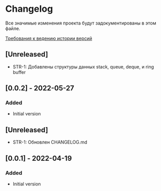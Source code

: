 # Changelog

Все значимые изменения проекта будут задокументированы в этом файле.

[Требования к ведению истории версий](https://cf.avito.ru/display/ARCH/Changelog)

## [Unreleased]

- STR-1: Добавлены структуры данных stack, queue, deque, и ring buffer

## [0.0.2] - 2022-05-27

### Added

- Initial version

## [Unreleased]

- STR-1: Обновлен CHANGELOG.md

## [0.0.1] - 2022-04-19

### Added

- Initial version